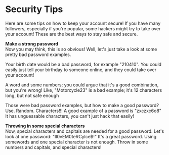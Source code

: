 # Security Tips
Here are some tips on how to keep your account secure!
If you have many followers, especially if you're popular,
some hackers might try to take over your account!
These are the best ways to stay safe and secure.

**Make a strong password**<br>
Now you may think, this is so obvious!
Well, let's just take a look at some pretty bad password examples.

Your birth date would be a bad password, for example "210410".
You could easily just tell your birthday to someone online, and they could take over your account!

A word and some numbers; you could argue that it's a good combination, but you're wrong!
Like, "Motorcycle23" is a bad example; it's 12 characters long, but not safe enough

Those were bad password examples, but how to make a good password?<br>
Use. Random. Characters!!!
A good example of a password is "zxczxc6o8"<br>
It has unguessable characters, you can't just hack that easily!

**Throwing in some special characters**<br>
Now, special characters and capitals are needed for a good password.
Let's look at one password: "Il0vEM0teRCylce$!"
It's a great password. Using somewords and one special character is not enough. Throw in some numbers and capitals, and special characters!

